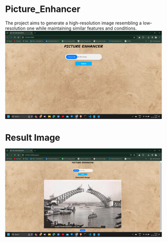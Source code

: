# Picture_Enhancer
The project aims to generate a high-resolution image resembling a low-resolution one while maintaining similar features and conditions.
![High Resolution Images](img1.png)
# Result Image
![High Resolution Images](img2.png)

